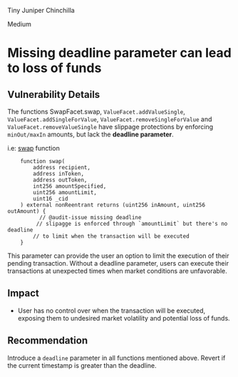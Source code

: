 Tiny Juniper Chinchilla

Medium

# Missing deadline parameter can lead to loss of funds

## Vulnerability Details 
The functions SwapFacet.swap, `ValueFacet.addValueSingle`, `ValueFacet.addSingleForValue`, `ValueFacet.removeSingleForValue` and `ValueFacet.removeValueSingle` have slippage protections by enforcing `minOut/maxIn` amounts, but lack the **deadline parameter**. 

i.e:  [swap](https://github.com/sherlock-audit/2025-04-burve/blob/main/Burve/src/multi/facets/SwapFacet.sol#L52-L146) function
```solidity
    function swap(
        address recipient,
        address inToken,
        address outToken,
        int256 amountSpecified,
        uint256 amountLimit,
        uint16 _cid
    ) external nonReentrant returns (uint256 inAmount, uint256 outAmount) {
          // @audit-issue missing deadline
         // slipagge is enforced through `amountLimit` but there's no deadline 
        // to limit when the transaction will be executed
    } 
```

This parameter can provide the user an option to limit the execution of their pending transaction.
Without a deadline parameter, users can execute their transactions at unexpected times when market conditions are unfavorable.

## Impact
- User has no control over when the transaction will be executed, exposing them to undesired market volatility and potential loss of funds. 

## Recommendation
Introduce a `deadline` parameter in all functions mentioned above. Revert if the current timestamp is greater than the deadline. 
